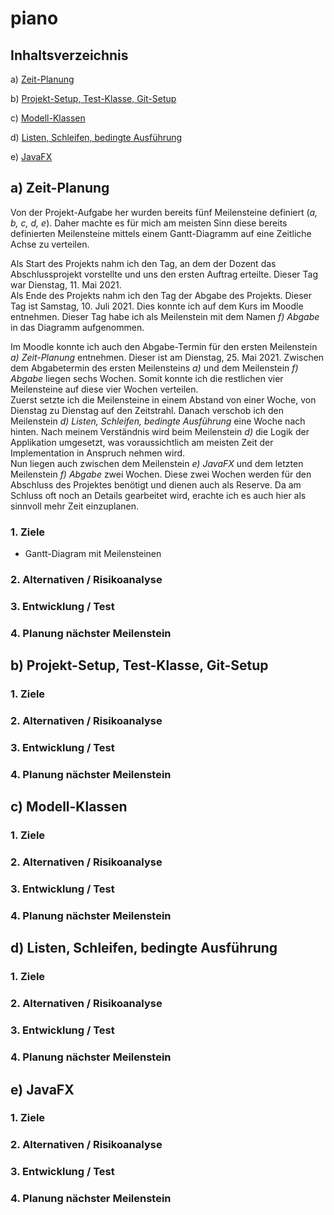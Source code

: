 # piano

## Inhaltsverzeichnis

a) [Zeit-Planung](#a-zeit-planung)

b) [Projekt-Setup, Test-Klasse, Git-Setup](#b-projekt-setup-test-klasse-git-setup)

c) [Modell-Klassen](#c-modell-klassen)

d) [Listen, Schleifen, bedingte Ausführung](#d-listen-schleifen-bedingte-ausführung)

e) [JavaFX](#e-javafx)


## a) Zeit-Planung
Von der Projekt-Aufgabe her wurden bereits fünf Meilensteine definiert (_a, b, c, d, e_). Daher machte es für mich am meisten Sinn diese bereits definierten Meilensteine mittels einem Gantt-Diagramm auf eine Zeitliche Achse zu verteilen.

Als Start des Projekts nahm ich den Tag, an dem der Dozent das Abschlussprojekt vorstellte und uns den ersten Auftrag erteilte. Dieser Tag war Dienstag, 11. Mai 2021.  
Als Ende des Projekts nahm ich den Tag der Abgabe des Projekts. Dieser Tag ist Samstag, 10. Juli 2021. Dies konnte ich auf dem Kurs im Moodle entnehmen. Dieser Tag habe ich als Meilenstein mit dem Namen _f) Abgabe_ in das Diagramm aufgenommen.

Im Moodle konnte ich auch den Abgabe-Termin für den ersten Meilenstein _a) Zeit-Planung_ entnehmen. Dieser ist am Dienstag, 25. Mai 2021. Zwischen dem Abgabetermin des ersten Meilensteins _a)_ und dem Meilenstein _f) Abgabe_ liegen sechs Wochen. Somit konnte ich die restlichen vier Meilensteine auf diese vier Wochen verteilen.  
Zuerst setzte ich die Meilensteine in einem Abstand von einer Woche, von Dienstag zu Dienstag auf den Zeitstrahl. Danach verschob ich den Meilenstein _d) Listen, Schleifen, bedingte Ausführung_ eine Woche nach hinten. Nach meinem Verständnis wird beim Meilenstein _d)_ die Logik der Applikation umgesetzt, was voraussichtlich am meisten Zeit der Implementation in Anspruch nehmen wird.  
Nun liegen auch zwischen dem Meilenstein _e) JavaFX_ und dem letzten Meilenstein _f) Abgabe_ zwei Wochen. Diese zwei Wochen werden für den Abschluss des Projektes benötigt und dienen auch als Reserve. Da am Schluss oft noch an Details gearbeitet wird, erachte ich es auch hier als sinnvoll mehr Zeit einzuplanen.

### 1. Ziele
* Gantt-Diagram mit Meilensteinen

### 2. Alternativen / Risikoanalyse
### 3. Entwicklung / Test
### 4. Planung nächster Meilenstein

## b) Projekt-Setup, Test-Klasse, Git-Setup
### 1. Ziele
### 2. Alternativen / Risikoanalyse
### 3. Entwicklung / Test
### 4. Planung nächster Meilenstein

## c) Modell-Klassen
### 1. Ziele
### 2. Alternativen / Risikoanalyse
### 3. Entwicklung / Test
### 4. Planung nächster Meilenstein

## d) Listen, Schleifen, bedingte Ausführung
### 1. Ziele
### 2. Alternativen / Risikoanalyse
### 3. Entwicklung / Test
### 4. Planung nächster Meilenstein

## e) JavaFX
### 1. Ziele
### 2. Alternativen / Risikoanalyse
### 3. Entwicklung / Test
### 4. Planung nächster Meilenstein
